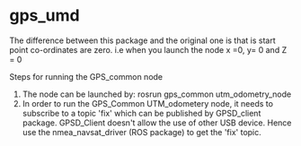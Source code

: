 # gps_umd
The difference between this package and the original one is that is start point co-ordinates are zero. 
i.e when you launch the node x =0, y= 0 and Z = 0

Steps for running the GPS_common node

1. The node can be launched by: rosrun gps_common utm_odometry_node
2. In order to run the GPS_Common UTM_odometery node, it needs to subscribe to a topic 'fix' which can be published by GPSD_client package.
  GPSD_Client doesn't allow the use of other USB device. Hence use the nmea_navsat_driver (ROS package) to get the 'fix' topic.

